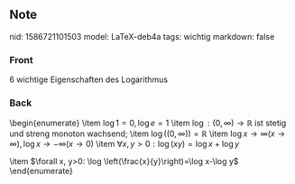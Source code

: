 ## Note
nid: 1586721101503
model: LaTeX-deb4a
tags: wichtig
markdown: false

### Front
6 wichtige Eigenschaften des Logarithmus

### Back
\begin{enumerate}
\item $\log 1=0, \log e=1$
\item $\log :(0, \infty) \rightarrow \mathbb{R}$ ist stetig und streng monoton wachsend;
\item $\log ((0, \infty))=\mathbb{R}$
\item $\log x \rightarrow \infty(x \rightarrow \infty), \log x \rightarrow-\infty(x \rightarrow 0)$
\item $\forall x, y>0: \log (x y)=\log x+\log y$
<div><span>\item</span><span> </span><span>$\forall x, y>0: \log \left(\frac{x}{y}\right)=\log x-\log y$</span>
</div><div>\end{enumerate}</div>

